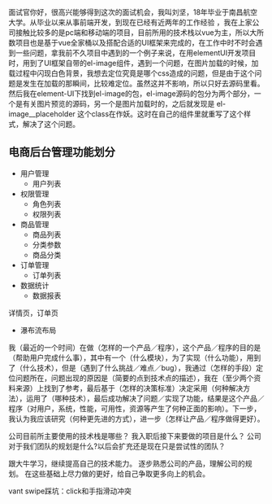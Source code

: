 <!--
 * @Author: your name
 * @Date: 2020-05-26 18:57:57
 * @LastEditTime: 2020-07-09 10:17:16
 * @LastEditors: Please set LastEditors
 * @Description: In User Settings Edit
 * @FilePath: \vuepress-blog\docs\blog\VUE-Library\self.md
-->面试官你好，很高兴能够得到这次的面试机会，我叫刘坚，18年毕业于南昌航空大学。从毕业以来从事前端开发，到现在已经有近两年的工作经验 ，我在上家公司接触比较多的是pc端和移动端的项目，目前所用的技术栈以vue为主，所以大所数项目也是基于vue全家桶以及搭配合适的UI框架来完成的，在工作中时不时会遇到一些问题，拿我前不久项目中遇到的一个例子来说，在用elementUI开发项目时，用到了UI框架自带的el-image组件，遇到一个问题，在图片加载的时候，加载过程中闪现白色背景，我想去定位究竟是哪个css造成的问题，但是由于这个问题是发生在加载的那瞬间，比较难定位。虽然这并不影响，所以只好去源码里看。然后我在element-UI下找到el-image的包，el-image源码的包分为两个部分，一个是有关图片预览的源码，另一个是图片加载时的，之后就发现是 el-image__placeholder 这个class在作妖。这时在自己的组件里就重写了这个样式，解决了这个问题。

## 电商后台管理功能划分
- 用户管理
  - 用户列表
- 权限管理
  - 角色列表
  - 权限列表
- 商品管理
  - 商品列表
  - 分类参数
  - 商品分类
- 订单管理
  - 订单列表
- 数据统计
  - 数据报表

详情页，订单页
- 瀑布流布局

我（最近的一个时间）在做（怎样的一个产品／程序），这个产品／程序的目的是（帮助用户完成什么事），其中有一个（什么模块），为了实现（什么功能），用到了（什么技术），但是（遇到了什么挑战／难点／bug），我通过（怎样的手段）定位问题所在，问题出现的原因是（简要的点到技术点的描述），我在（至少两个资料来源）上找到了参考，最后基于（怎样的决策标准）决定采用（何种解决方法），运用了（哪种技术），最后成功解决了问题／实现了功能，结果是这个产品／程序（对用户，系统，性能，可用性，资源等产生了何种正面的影响）。下一步，我认为我应该研究（何种更先进的方式），进一步（怎样让产品／程序做得更好）。



公司目前所主要使用的技术栈是哪些？ 
我入职后接下来要做的项目是什么？
公司对于我们团队的规划是什么?以后会扩充还是现在只是尝试性的团队？


跟大牛学习，继续提高自己的技术能力。
逐步熟悉公司的产品，理解公司的规划。
在这些基础上尽力做的更好，给自己争取更多向上的机会。


vant swipe踩坑：click和手指滑动冲突 [](http://www.5imoban.net/jiaocheng/vue/2019/0419/3543.html)